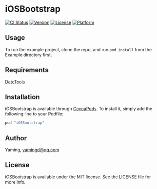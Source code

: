 # iOSBootstrap

[![CI Status](http://img.shields.io/travis/Yaming/iOSBootstrap.svg?style=flat)](https://travis-ci.org/Yaming/iOSBootstrap)
[![Version](https://img.shields.io/cocoapods/v/iOSBootstrap.svg?style=flat)](http://cocoapods.org/pods/iOSBootstrap)
[![License](https://img.shields.io/cocoapods/l/iOSBootstrap.svg?style=flat)](http://cocoapods.org/pods/iOSBootstrap)
[![Platform](https://img.shields.io/cocoapods/p/iOSBootstrap.svg?style=flat)](http://cocoapods.org/pods/iOSBootstrap)

## Usage

To run the example project, clone the repo, and run `pod install` from the Example directory first.

## Requirements

[DateTools](https://github.com/MatthewYork/DateTools)

## Installation

iOSBootstrap is available through [CocoaPods](http://cocoapods.org). To install
it, simply add the following line to your Podfile:

```ruby
pod "iOSBootstrap"
```

## Author

Yaming, yamingd@qq.com

## License

iOSBootstrap is available under the MIT license. See the LICENSE file for more info.
